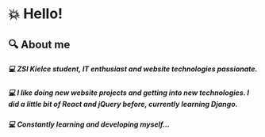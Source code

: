 # :boom: Hello! 

## :mag: About me

##### :computer: ZSI Kielce student, IT enthusiast and website technologies passionate.
##### :computer: I like doing new website projects and getting into new technologies. I did a little bit of React and jQuery before, currently learning Django.
##### :computer: Constantly learning and developing myself...
